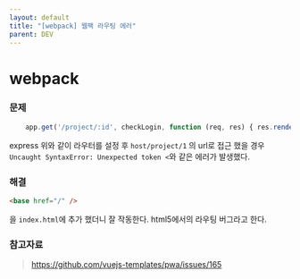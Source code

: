 ```yaml
---
layout: default
title: "[webpack] 웹팩 라우팅 에러"
parent: DEV
---
```


# webpack

### 문제

```jsx
    app.get('/project/:id', checkLogin, function (req, res) { res.render('index.html') })
```

express 위와 같이 라우터를 설정 후 `host/project/1` 의 url로 접근 했을 경우 `Uncaught SyntaxError: Unexpected token <`와 같은 에러가 발생했다.

### 해결

```html
<base href="/" />
```

을 `index.html`에 추가 했더니 잘 작동한다. html5에서의 라우팅 버그라고 한다.

### 참고자료

> https://github.com/vuejs-templates/pwa/issues/165

